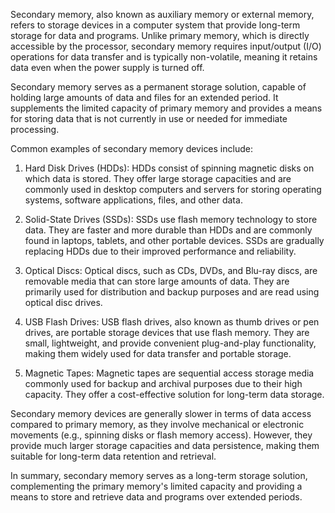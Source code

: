 Secondary memory, also known as auxiliary memory or external memory, refers to storage devices in a computer system that provide long-term storage for data and programs. Unlike primary memory, which is directly accessible by the processor, secondary memory requires input/output (I/O) operations for data transfer and is typically non-volatile, meaning it retains data even when the power supply is turned off.

Secondary memory serves as a permanent storage solution, capable of holding large amounts of data and files for an extended period. It supplements the limited capacity of primary memory and provides a means for storing data that is not currently in use or needed for immediate processing.

Common examples of secondary memory devices include:

1. Hard Disk Drives (HDDs): HDDs consist of spinning magnetic disks on which data is stored. They offer large storage capacities and are commonly used in desktop computers and servers for storing operating systems, software applications, files, and other data.

2. Solid-State Drives (SSDs): SSDs use flash memory technology to store data. They are faster and more durable than HDDs and are commonly found in laptops, tablets, and other portable devices. SSDs are gradually replacing HDDs due to their improved performance and reliability.

3. Optical Discs: Optical discs, such as CDs, DVDs, and Blu-ray discs, are removable media that can store large amounts of data. They are primarily used for distribution and backup purposes and are read using optical disc drives.

4. USB Flash Drives: USB flash drives, also known as thumb drives or pen drives, are portable storage devices that use flash memory. They are small, lightweight, and provide convenient plug-and-play functionality, making them widely used for data transfer and portable storage.

5. Magnetic Tapes: Magnetic tapes are sequential access storage media commonly used for backup and archival purposes due to their high capacity. They offer a cost-effective solution for long-term data storage.

Secondary memory devices are generally slower in terms of data access compared to primary memory, as they involve mechanical or electronic movements (e.g., spinning disks or flash memory access). However, they provide much larger storage capacities and data persistence, making them suitable for long-term data retention and retrieval.

In summary, secondary memory serves as a long-term storage solution, complementing the primary memory's limited capacity and providing a means to store and retrieve data and programs over extended periods.